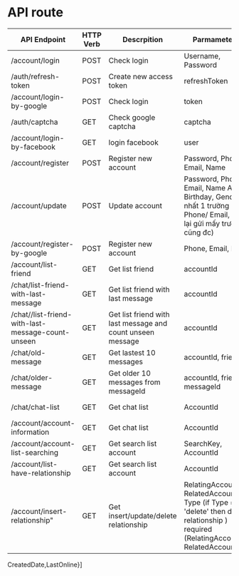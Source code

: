 # API route

API Endpoint |  HTTP Verb | Descrpition | Parmameter In | Return
------------ | ---------- | ----------- | ------------- | ------
/account/login | POST     | Check login | Username, Password | refreshToken, accessToken
/auth/refresh-token | POST | Create new access token | refreshToken | accessToken
/account/login-by-google | POST | Check login | token | refreshToken, accessToken
/auth/captcha | GET | Check google captcha | captcha | result (success/fail), error
/account/login-by-facebook| GET | login facebook | user | refreshToken, accessToken
/account/register | POST | Register new account | Password, Phone, Email, Name| result
/account/update | POST | Update account | Password, Phone, Email, Name Avatar, Birthday, Gender (ít nhất 1 trường Phone/ Email, còn lại gửi mấy trường cũng đc)|result 
/account/register-by-google | POST | Register new account | Phone, Email, Name| result 
/account/list-friend | GET | Get list friend | accountId | List friend
/chat/list-friend-with-last-message | GET | Get list friend with last message | accountId | List friend
/chat//list-friend-with-last-message-count-unseen | GET | Get list friend with last message and count unseen message | accountId | List friend
/chat/old-message | GET | Get lastest 10 messages | accountId, friendId | List message
/chat/older-message | GET | Get older 10 messages from messageId | accountId, friendId, messageId | List message
/chat/chat-list | GET | Get chat list | AccountId | result: "No messenger found"/[{FromAccount,ToAccount,Content,SentDateSeenDate,Type},...]
/account/account-information | GET | Get chat list | AccountId | result: "get Account infor failed"/ [{AccountId, Phone, Email, Name, Avatar, Birthday, Gender, 
/account/account-list-searching | GET | Get search list account  | SearchKey, AccountId | result: "get Account list failed"/ result:listAccount
/account/list-have-relationship | GET | Get search list account  | AccountId | result: "get list relationship failed"
/account/insert-relationship"| GET | Get insert/update/delete relationship  | RelatingAccountId, RelatedAccountId, Type (if Type = 'delete' then delete relationship ) required (RelatingAccountId< RelatedAccountId) | result:listAccount
CreatedDate,LastOnline}]
